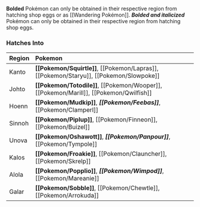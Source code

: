 **Bolded** Pokémon can only be obtained in their respective region from hatching shop eggs or as [[Wandering Pokémon]]. ***Bolded and italicized*** Pokémon can only be obtained in their respective region from hatching shop eggs.

### Hatches Into
Region | Pokemon
:--- | :---
Kanto | **[[Pokemon/Squirtle]]**, [[Pokemon/Lapras]], [[Pokemon/Staryu]], [[Pokemon/Slowpoke]]
Johto | **[[Pokemon/Totodile]]**, [[Pokemon/Wooper]], [[Pokemon/Marill]], [[Pokemon/Qwilfish]]
Hoenn | **[[Pokemon/Mudkip]]**, _**[[Pokemon/Feebas]]**_, [[Pokemon/Clamperl]]
Sinnoh | **[[Pokemon/Piplup]]**, [[Pokemon/Finneon]], [[Pokemon/Buizel]]
Unova | **[[Pokemon/Oshawott]]**, _**[[Pokemon/Panpour]]**_, [[Pokemon/Tympole]]
Kalos | **[[Pokemon/Froakie]]**, [[Pokemon/Clauncher]], [[Pokemon/Skrelp]]
Alola | **[[Pokemon/Popplio]]**, _**[[Pokemon/Wimpod]]**_, [[Pokemon/Mareanie]]
Galar | **[[Pokemon/Sobble]]**, [[Pokemon/Chewtle]], [[Pokemon/Arrokuda]]